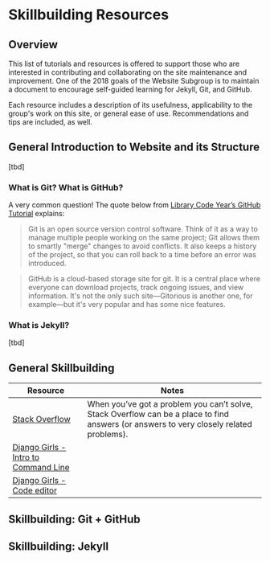 # Skillbuilding Resources

## Overview

This list of tutorials and resources is offered to support those who are interested in contributing and collaborating on the site maintenance and improvement. One of the 2018 goals of the Website Subgroup is to maintain a document to encourage self-guided learning for Jekyll, Git, and GitHub. 

Each resource includes a description of its usefulness, applicability to the group's work on this site, or general ease of use. Recommendations and tips are included, as well.


## General Introduction to Website and its Structure

[tbd]

### What is Git? What is GitHub?

A very common question! The quote below from [Library Code Year’s GitHub Tutorial](https://github.com/LibraryCodeYearIG/Codeyear-IG-Github-Project/blob/master/Getting%20Started/readme.mdown#what-is-git-what-is-github) explains:

> Git is an open source version control software. Think of it as a way to manage multiple people working on the same project; Git allows them to smartly "merge" changes to avoid conflicts. It also keeps a history of the project, so that you can roll back to a time before an error was introduced.

> GitHub is a cloud-based storage site for git. It is a central place where everyone can download projects, track ongoing issues, and view information. It's not the only such site—Gitorious is another one, for example—but it's very popular and has some nice features.

### What is Jekyll? 

[tbd]

## General Skillbuilding

| Resource | Notes |
|----------|-------|
| [Stack Overflow](https://stackoverflow.com/) | When you’ve got a problem you can’t solve, Stack Overflow can be a place to find  answers (or answers to very closely related problems). | 
| [Django Girls - Intro to Command Line](https://tutorial.djangogirls.org/en/intro_to_command_line)| 
| [Django Girls - Code editor](https://tutorial.djangogirls.org/en/code_editor/) | 

## Skillbuilding: Git + GitHub

## Skillbuilding: Jekyll

